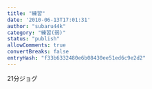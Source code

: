 ```yaml
---
title: "練習"
date: '2010-06-13T17:01:31'
author: "subaru44k"
category: "練習(弱)"
status: "publish"
allowComments: true
convertBreaks: false
entryHash: "f33b6332480e6b08430ee51ed6c9e2d2"
---
```

21分ジョグ
